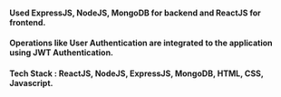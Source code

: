 <h4>Used ExpressJS, NodeJS, MongoDB for backend and ReactJS for frontend.</h4>
<h4>Operations like User Authentication are integrated to the application using JWT Authentication.</h4>
<h4>Tech Stack : ReactJS, NodeJS, ExpressJS, MongoDB, HTML, CSS, Javascript.</h4>
